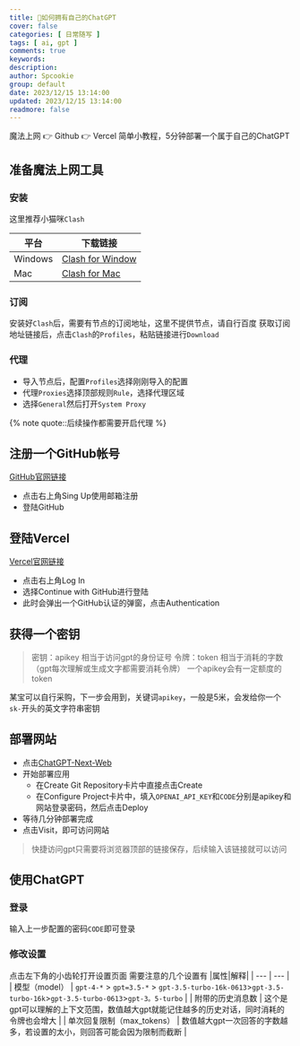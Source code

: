 ```yaml
---
title: 🌟如何拥有自己的ChatGPT
cover: false
categories: [ 日常随写 ]
tags: [ ai, gpt ]
comments: true
keywords:
description:
author: Spcookie
group: default
date: 2023/12/15 13:14:00
updated: 2023/12/15 13:14:00
readmore: false
---
```


魔法上网 👉 Github 👉 Vercel
简单小教程，5分钟部署一个属于自己的ChatGPT

<!-- more -->

## 准备魔法上网工具

### 安装

这里推荐小猫咪`Clash`

| 平台 | 下载链接 |
| --- | --- |
| Windows | [Clash for Window](https://qingyun.filebases.com/assets/Clash.for.Windows-0.20.25-win.7z) |
| Mac | [Clash for Mac](https://qingyun.filebases.com/assets/Clash.for.Windows-0.20.25.dmg) |

### 订阅

安装好`Clash`后，需要有节点的订阅地址，这里不提供节点，请自行百度
获取订阅地址链接后，点击`Clash`的`Profiles`，粘贴链接进行`Download`

### 代理

- 导入节点后，配置`Profiles`选择刚刚导入的配置
- 代理`Proxies`选择顶部规则`Rule`，选择代理区域
- 选择`General`然后打开`System Proxy`

{% note quote::后续操作都需要开启代理 %}

## 注册一个GitHub帐号

[GitHub官网链接](https://github.com)

- 点击右上角Sing Up使用邮箱注册
- 登陆GitHub

## 登陆Vercel

[Vercel官网链接](https://vercel.com)

- 点击右上角Log In
- 选择Continue with GitHub进行登陆
- 此时会弹出一个GitHub认证的弹窗，点击Authentication

## 获得一个密钥

> 密钥：apikey 相当于访问gpt的身份证号
> 令牌：token 相当于消耗的字数（gpt每次理解或生成文字都需要消耗令牌）
> 一个apikey会有一定额度的token

某宝可以自行采购，下一步会用到，关键词`apikey`，一般是5米，会发给你一个`sk-`开头的英文字符串密钥

## 部署网站

- 点击[ChatGPT-Next-Web](https://vercel.com/new/clone?repository-url=https%3A%2F%2Fgithub.com%2FYidadaa%2FChatGPT-Next-Web&env=OPENAI_API_KEY&env=CODE&project-name=chatgpt-next-web&repository-name=ChatGPT-Next-Web)
-  开始部署应用
   - 在Create Git Repository卡片中直接点击Create
   - 在Configure Project卡片中，填入`OPENAI_API_KEY`和`CODE`分别是apikey和网站登录密码，然后点击Deploy
- 等待几分钟部署完成
- 点击Visit，即可访问网站

> 快捷访问gpt只需要将浏览器顶部的链接保存，后续输入该链接就可以访问

## 使用ChatGPT

### 登录

输入上一步配置的密码`CODE`即可登录

### 修改设置

点击左下角的小齿轮打开设置页面
需要注意的几个设置有
|属性|解释|
| --- | --- |
| 模型（model） | `gpt-4-*` > `gpt=3.5-*` > `gpt-3.5-turbo-16k-0613`>`gpt-3.5-turbo-16k`>`gpt-3.5-turbo-0613`>`gpt-3。5-turbo` |
| 附带的历史消息数 | 这个是gpt可以理解的上下文范围，数值越大gpt就能记住越多的历史对话，同时消耗的令牌也会增大 |
| 单次回复限制（max_tokens） | 数值越大gpt一次回答的字数越多，若设置的太小，则回答可能会因为限制而截断 |





